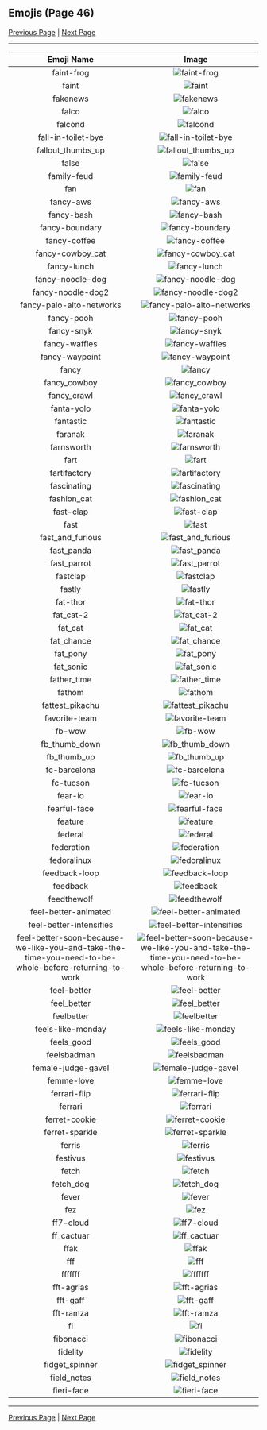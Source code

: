 
## Emojis (Page 46)

[Previous Page](/docs/hc/page-e-0045.md)
  | [Next Page](/docs/hc/page-f-0047.md)

<hr />

|Emoji Name|Image|
| :-: | :-: |
|faint-frog| ![faint-frog](/emojis/hc/faint-frog.png)|
|faint| ![faint](/emojis/hc/faint.gif)|
|fakenews| ![fakenews](/emojis/hc/fakenews.gif)|
|falco| ![falco](/emojis/hc/falco.png)|
|falcond| ![falcond](/emojis/hc/falcond.png)|
|fall-in-toilet-bye| ![fall-in-toilet-bye](/emojis/hc/fall-in-toilet-bye.gif)|
|fallout_thumbs_up| ![fallout_thumbs_up](/emojis/hc/fallout_thumbs_up.png)|
|false| ![false](/emojis/hc/false.png)|
|family-feud| ![family-feud](/emojis/hc/family-feud.jpg)|
|fan| ![fan](/emojis/hc/fan.gif)|
|fancy-aws| ![fancy-aws](/emojis/hc/fancy-aws.png)|
|fancy-bash| ![fancy-bash](/emojis/hc/fancy-bash.png)|
|fancy-boundary| ![fancy-boundary](/emojis/hc/fancy-boundary.png)|
|fancy-coffee| ![fancy-coffee](/emojis/hc/fancy-coffee.png)|
|fancy-cowboy_cat| ![fancy-cowboy_cat](/emojis/hc/fancy-cowboy_cat.png)|
|fancy-lunch| ![fancy-lunch](/emojis/hc/fancy-lunch.png)|
|fancy-noodle-dog| ![fancy-noodle-dog](/emojis/hc/fancy-noodle-dog.png)|
|fancy-noodle-dog2| ![fancy-noodle-dog2](/emojis/hc/fancy-noodle-dog2.png)|
|fancy-palo-alto-networks| ![fancy-palo-alto-networks](/emojis/hc/fancy-palo-alto-networks.png)|
|fancy-pooh| ![fancy-pooh](/emojis/hc/fancy-pooh.jpg)|
|fancy-snyk| ![fancy-snyk](/emojis/hc/fancy-snyk.png)|
|fancy-waffles| ![fancy-waffles](/emojis/hc/fancy-waffles.png)|
|fancy-waypoint| ![fancy-waypoint](/emojis/hc/fancy-waypoint.png)|
|fancy| ![fancy](/emojis/hc/fancy.png)|
|fancy_cowboy| ![fancy_cowboy](/emojis/hc/fancy_cowboy.png)|
|fancy_crawl| ![fancy_crawl](/emojis/hc/fancy_crawl.gif)|
|fanta-yolo| ![fanta-yolo](/emojis/hc/fanta-yolo.jpg)|
|fantastic| ![fantastic](/emojis/hc/fantastic.jpg)|
|faranak| ![faranak](/emojis/hc/faranak.gif)|
|farnsworth| ![farnsworth](/emojis/hc/farnsworth.png)|
|fart| ![fart](/emojis/hc/fart.gif)|
|fartifactory| ![fartifactory](/emojis/hc/fartifactory.png)|
|fascinating| ![fascinating](/emojis/hc/fascinating.jpg)|
|fashion_cat| ![fashion_cat](/emojis/hc/fashion_cat.png)|
|fast-clap| ![fast-clap](/emojis/hc/fast-clap.gif)|
|fast| ![fast](/emojis/hc/fast.jpg)|
|fast_and_furious| ![fast_and_furious](/emojis/hc/fast_and_furious.png)|
|fast_panda| ![fast_panda](/emojis/hc/fast_panda.gif)|
|fast_parrot| ![fast_parrot](/emojis/hc/fast_parrot.gif)|
|fastclap| ![fastclap](/emojis/hc/fastclap.gif)|
|fastly| ![fastly](/emojis/hc/fastly.png)|
|fat-thor| ![fat-thor](/emojis/hc/fat-thor.png)|
|fat_cat-2| ![fat_cat-2](/emojis/hc/fat_cat-2.gif)|
|fat_cat| ![fat_cat](/emojis/hc/fat_cat.gif)|
|fat_chance| ![fat_chance](/emojis/hc/fat_chance.png)|
|fat_pony| ![fat_pony](/emojis/hc/fat_pony.jpg)|
|fat_sonic| ![fat_sonic](/emojis/hc/fat_sonic.gif)|
|father_time| ![father_time](/emojis/hc/father_time.gif)|
|fathom| ![fathom](/emojis/hc/fathom.png)|
|fattest_pikachu| ![fattest_pikachu](/emojis/hc/fattest_pikachu.png)|
|favorite-team| ![favorite-team](/emojis/hc/favorite-team.png)|
|fb-wow| ![fb-wow](/emojis/hc/fb-wow.gif)|
|fb_thumb_down| ![fb_thumb_down](/emojis/hc/fb_thumb_down.png)|
|fb_thumb_up| ![fb_thumb_up](/emojis/hc/fb_thumb_up.png)|
|fc-barcelona| ![fc-barcelona](/emojis/hc/fc-barcelona.png)|
|fc-tucson| ![fc-tucson](/emojis/hc/fc-tucson.png)|
|fear-io| ![fear-io](/emojis/hc/fear-io.png)|
|fearful-face| ![fearful-face](/emojis/hc/fearful-face.gif)|
|feature| ![feature](/emojis/hc/feature.gif)|
|federal| ![federal](/emojis/hc/federal.png)|
|federation| ![federation](/emojis/hc/federation.png)|
|fedoralinux| ![fedoralinux](/emojis/hc/fedoralinux.png)|
|feedback-loop| ![feedback-loop](/emojis/hc/feedback-loop.png)|
|feedback| ![feedback](/emojis/hc/feedback.png)|
|feedthewolf| ![feedthewolf](/emojis/hc/feedthewolf.jpg)|
|feel-better-animated| ![feel-better-animated](/emojis/hc/feel-better-animated.gif)|
|feel-better-intensifies| ![feel-better-intensifies](/emojis/hc/feel-better-intensifies.gif)|
|feel-better-soon-because-we-like-you-and-take-the-time-you-need-to-be-whole-before-returning-to-work| ![feel-better-soon-because-we-like-you-and-take-the-time-you-need-to-be-whole-before-returning-to-work](/emojis/hc/feel-better-soon-because-we-like-you-and-take-the-time-you-need-to-be-whole-before-returning-to-work.jpg)|
|feel-better| ![feel-better](/emojis/hc/feel-better.png)|
|feel_better| ![feel_better](/emojis/hc/feel_better.gif)|
|feelbetter| ![feelbetter](/emojis/hc/feelbetter.gif)|
|feels-like-monday| ![feels-like-monday](/emojis/hc/feels-like-monday.jpg)|
|feels_good| ![feels_good](/emojis/hc/feels_good.png)|
|feelsbadman| ![feelsbadman](/emojis/hc/feelsbadman.png)|
|female-judge-gavel| ![female-judge-gavel](/emojis/hc/female-judge-gavel.png)|
|femme-love| ![femme-love](/emojis/hc/femme-love.gif)|
|ferrari-flip| ![ferrari-flip](/emojis/hc/ferrari-flip.png)|
|ferrari| ![ferrari](/emojis/hc/ferrari.png)|
|ferret-cookie| ![ferret-cookie](/emojis/hc/ferret-cookie.png)|
|ferret-sparkle| ![ferret-sparkle](/emojis/hc/ferret-sparkle.png)|
|ferris| ![ferris](/emojis/hc/ferris.png)|
|festivus| ![festivus](/emojis/hc/festivus.png)|
|fetch| ![fetch](/emojis/hc/fetch.jpg)|
|fetch_dog| ![fetch_dog](/emojis/hc/fetch_dog.png)|
|fever| ![fever](/emojis/hc/fever.gif)|
|fez| ![fez](/emojis/hc/fez.gif)|
|ff7-cloud| ![ff7-cloud](/emojis/hc/ff7-cloud.png)|
|ff_cactuar| ![ff_cactuar](/emojis/hc/ff_cactuar.png)|
|ffak| ![ffak](/emojis/hc/ffak.png)|
|fff| ![fff](/emojis/hc/fff.jpg)|
|fffffff| ![fffffff](/emojis/hc/fffffff.gif)|
|fft-agrias| ![fft-agrias](/emojis/hc/fft-agrias.png)|
|fft-gaff| ![fft-gaff](/emojis/hc/fft-gaff.png)|
|fft-ramza| ![fft-ramza](/emojis/hc/fft-ramza.png)|
|fi| ![fi](/emojis/hc/fi.png)|
|fibonacci| ![fibonacci](/emojis/hc/fibonacci.png)|
|fidelity| ![fidelity](/emojis/hc/fidelity.png)|
|fidget_spinner| ![fidget_spinner](/emojis/hc/fidget_spinner.gif)|
|field_notes| ![field_notes](/emojis/hc/field_notes.jpg)|
|fieri-face| ![fieri-face](/emojis/hc/fieri-face.png)|

<hr/>

[Previous Page](/docs/hc/page-e-0045.md)
  | [Next Page](/docs/hc/page-f-0047.md)